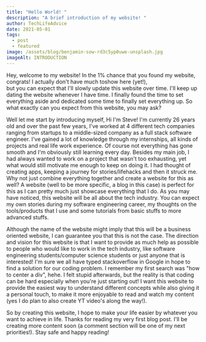 ```yaml
---
title: "Hello World! "
description: "A brief introduction of my website! "
author: TechLifeAdvice
date: 2021-05-01
tags:
  - post
  - featured
image: /assets/blog/benjamin-sow-rd3c5yp0uwe-unsplash.jpg
imageAlt: INTRODUCTION
---
```

Hey, welcome to my website! In the 1% chance that you found my website, congrats! I actually don't have much toshow here (yet!), but you can expect that I'll slowly update this website over time. I'll keep updating the website whenever I have time. I finally found the time to set everything aside and dedicated some time to finally set everything up. So what exactly can you expect from this website, you may ask?

Well let me start by introducing myself, Hi I'm Steve! I'm currently 26 years old and over the past few years, I've worked at 4 different tech companies ranging from startups to a middle-sized company as a full stack software engineer. I've gained a lot of knowledge through my internships, all kinds of projects and real life work experience. Of course not everything has gone smooth and I'm obviously still learning every day. Besides my main job, I had always wanted to work on a project that wasn't too exhausting, yet what would still motivate me enough to keep on doing it. I had thought of creating apps, keeping a journey for stories/lifehacks and then it struck me. Why not just combine everything together and create a website for this as well? A website (well to be more specific, a blog in this case) is perfect for this as I can pretty much just showcase everything that I do. As you may have noticed, this website will be all about the tech industry. You can expect my own stories during my software engineering career, my thoughts on the tools/products that I use and some tutorials from basic stuffs to more advanced stuffs. 

Although the name of the website might imply that this will be a business oriented website, I can guarantee you that this is not the case. The direction and vision for this website is that I want to provide as much help as possible to people who would like to work in the tech industry, like software engineering students/computer science students or just anyone that is interested! I'm sure we all have typed stackoverflow in Google in hope to find a solution for our coding problem. I remember my first search was "how to center a div", hehe. I felt stupid afterwards, but the reality is that coding can be hard especially when you're just starting out! I want this website to provide the easiest way to understand different concepts while also giving it a personal touch, to make it more enjoyable to read and watch my content (yes I do plan to also create YT video's along the way!).

So by creating this website, I hope to make your life easier by whatever you want to achieve in life. Thanks for reading my very first blog post. I'll be creating more content soon (a comment section will be one of my next priorities!). Stay safe and happy reading!